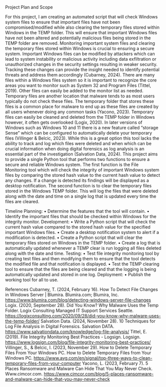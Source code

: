 Project Plan and Scope

For this project, I am creating an automated script that will check Windows system files to ensure that important files have not been compromised/modified while also clearing the temporary files stored within Windows in the TEMP folder. This will ensure that important Windows files have not been altered and potentially malicious files being stored in the TEMP folder are removed.
	Monitoring important system files and clearing the temporary files stored within Windows is crucial to ensuring a secure system. Important Windows files can be modified by attackers which can lead to system instability or malicious activity including data exfiltration or unauthorized changes in the security settings resulting in weaker security. Tracking these changes can provide the insight needed to identify potential threats and address them accordingly (Cubarney, 2024). There are many files within a Windows files system so it is important to recognize the core areas you want to monitor such as System 32 and Program Files (Tittel, 2019). Other files can easily be added to the monitor list as needed.
Temporary files are another location that malware tends to as most users typically do not check these files. The temporary folder that stores these files is a common place for malware to end up as these files are created by all users whenever doing any common tasks (Yacono, 2023). Temporary files can easily be cleaned and deleted from the TEMP folder in Windows however, it often gets overlooked (Logix, 2020). In later versions of Windows such as Windows 10 and 11 there is a new feature called “storage Sense” which can be configured to automatically delete your temporary files (Villinger & Belcic, 2023). While this is a great option this tool lacks the ability to track and log which files were deleted and when which can be crucial information when doing digital forensics as log analysis is an essential part of the investigation (Salvation Data, 2024).
	This project aims to provide a single Python tool that performs two functions to ensure a secure and reliable Windows system. The first function is the File Monitoring tool which will check the integrity of important Windows system files by comparing the stored hash value to the current hash value to detect any changes. If a change is detected its findings will be displayed as a desktop notification. The second function is to clear the temporary files stored in the Windows TEMP folder. This will log the files that were deleted along with the date and time on a single log that is updated every time the files are cleared. 

Timeline
Planning:
•	Determine the features that the tool will contain.
•	Identify the important files that should be checked within Windows for the integrity monitor.
Development:
•	Write a Python script that will check the current hash value compared to the stored hash value for the specified important Windows files.
•	Create a desktop notification system to alert if a modification is detected.
•	Create a Python script that will clear the temporary files stored on Windows in the TEMP folder.
•	Create a log that is automatically updated whenever a TEMP clear is run logging all files deleted along with the date and time.
Testing:
•	Test file integrity monitoring tool by creating test files and then modifying them to ensure that the tool detects the modified file and that notification is displayed.
•	Test the TEMP clearing tool to ensure that the files are being cleared and that the logging is being automatically updated and stored in one log.
Deployment:
•	Publish the working tool for all to use.

References
Cubarney, T. (2024, February 16). How To Detect File Changes in Windows Server | Blumira. Blumira.com; Blumira, Inc. https://www.blumira.com/blog/detecting-windows-server-file-changes
Logix. (2020, September 28). Did You Know? Why Malware Uses the Temp Folder. Logix Consulting Managed IT Support Services Seattle. https://logixconsulting.com/2020/09/28/did-you-know-why-malware-uses-the-temp-folder/
Salvation Data. (2024, November 28). 10 Techniques for Log File Analysis in Digital Forensics. Salvation DATA. https://www.salvationdata.com/knowledge/log-file-analysis/
Tittel, E. (2019). File Integrity Monitoring Best Practices - Logsign. Logsign. https://www.logsign.com/blog/file-integrity-monitoring-best-practices/
Villinger, S., & Belcic, I. (2023, November 29). How to Delete Temporary Files From Your Windows PC. How to Delete Temporary Files from Your Windows PC. https://www.avg.com/en/signal/top-three-ways-to-clean-temporary-files-from-your-computer
Yacono, L. (2023, February 7). 5 Places Ransomware and Malware Can Hide That You May Never Check. Www.cimcor.com. https://www.cimcor.com/blog/5-places-ransomware-and-malware-can-hide-that-you-may-never-check

